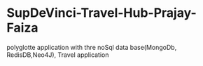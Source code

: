# SupDeVinci-Travel-Hub-Prajay-Faiza
polyglotte application with thre noSql data base(MongoDb, RedisDB,Neo4J), Travel application
